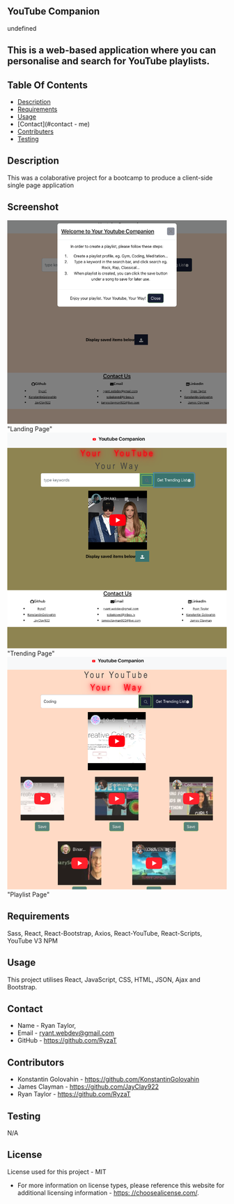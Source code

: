 ## YouTube Companion

  undefined
  
## This is a web-based application where you can personalise and search for YouTube playlists.


## Table Of Contents
  * [Description](#description)
  * [Requirements](#require)
  * [Usage](#usage)
  * [Contact](#contact - me)
  * [Contributers](#contributors)
  * [Testing](#test)


## Description
This was a colaborative project for a bootcamp to produce a client-side single page application

## Screenshot
![Alt text](Companion/public/Images/companion-landing.png?raw=true) "Landing Page"
![Alt text](Companion/public/Images/companion-trending.png?raw=true) "Trending Page"
![Alt text](Companion/public/Images/companion-playlist.png?raw=true) "Playlist Page"
## Requirements
Sass, React, React-Bootstrap, Axios, React-YouTube, React-Scripts, YouTube V3 NPM

## Usage
This project utilises React, JavaScript, CSS, HTML, JSON, Ajax and Bootstrap.

## Contact
* Name - Ryan Taylor,
* Email - ryant.webdev@gmail.com
* GitHub  - https://github.com/RyzaT
          
          

## Contributors
* Konstantin Golovahin  - https://github.com/KonstantinGolovahin
* James Clayman         - https://github.com/JayClay922
* Ryan Taylor           - https://github.com/RyzaT

## Testing
N/A

## License
  License used for this project - MIT
  * For more information on license types, please reference this website
for additional licensing information - [https: //choosealicense.com/](https://choosealicense.com/).
  